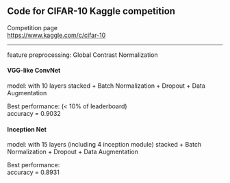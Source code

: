 ## Code for CIFAR-10 Kaggle competition

Competition page  
https://www.kaggle.com/c/cifar-10  

---
feature preprocessing: Global Contrast Normalization
#### VGG-like ConvNet
model: with 10 layers stacked + Batch Normalization + Dropout + Data Augmentation

Best performance: (< 10% of leaderboard)  
accuracy = 0.9032

#### Inception Net
model: with 15 layers (including 4 inception module) stacked + Batch Normalization + Dropout + Data Augmentation

Best performance:  
accuracy = 0.8931